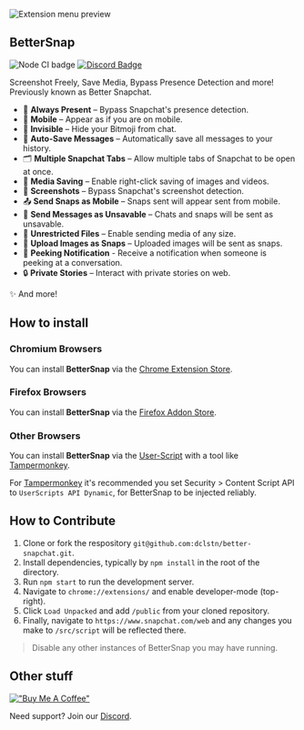 ![Extension menu preview](https://github.com/user-attachments/assets/ecdbbe0b-8d74-4806-b168-f7e0cbf6a324)

## BetterSnap

![Node CI badge](https://github.com/dclstn/better-snapchat/actions/workflows/node.js.yml/badge.svg)
[![Discord Badge](https://dcbadge.limes.pink/api/server/https://discord.gg/hpmjAJZR3H?style=flat)](https://discord.gg/hpmjAJZR3H)

Screenshot Freely, Save Media, Bypass Presence Detection and more! Previously known as Better Snapchat.

- 👤 **Always Present** – Bypass Snapchat's presence detection.
- 📱 **Mobile** – Appear as if you are on mobile.
- 👻 **Invisible** – Hide your Bitmoji from chat.
- 💾 **Auto-Save Messages** – Automatically save all messages to your history.
- 🗂️ **Multiple Snapchat Tabs** – Allow multiple tabs of Snapchat to be open at once.
- 💾 **Media Saving** – Enable right-click saving of images and videos.
- 📸 **Screenshots** – Bypass Snapchat's screenshot detection.
- 📤 **Send Snaps as Mobile** – Snaps sent will appear sent from mobile.
- 🚫 **Send Messages as Unsavable** – Chats and snaps will be sent as unsavable.
- 📂 **Unrestricted Files** – Enable sending media of any size.
- 📸 **Upload Images as Snaps** – Uploaded images will be sent as snaps.
- 🫣 **Peeking Notification** - Receive a notification when someone is peeking at a conversation.
- 🔒 **Private Stories** – Interact with private stories on web.

✨ And more!

## How to install

### Chromium Browsers

You can install **BetterSnap** via the [Chrome Extension Store](https://chrome.google.com/webstore/detail/better-snapchat/bomphfefmmkghdkkpjdafehnmfpifook).

### Firefox Browsers

You can install **BetterSnap** via the [Firefox Addon Store](https://addons.mozilla.org/firefox/addon/better-snapchat/).

### Other Browsers

You can install **BetterSnap** via the [User-Script](https://better-snapchat.vasp.dev/build/userscript.js) with a tool like [Tampermonkey](https://www.tampermonkey.net/).

For [Tampermonkey](https://www.tampermonkey.net/) it's recommended you set Security > Content Script API to `UserScripts API Dynamic`, for BetterSnap to be injected reliably.

## How to Contribute

1. Clone or fork the respository `git@github.com:dclstn/better-snapchat.git`.
2. Install dependencies, typically by `npm install` in the root of the directory.
3. Run `npm start` to run the development server.
4. Navigate to `chrome://extensions/` and enable developer-mode (top-right).
5. Click `Load Unpacked` and add `/public` from your cloned repository.
6. Finally, navigate to `https://www.snapchat.com/web` and any changes you make to `/src/script` will be reflected there.

> Disable any other instances of BetterSnap you may have running.

## Other stuff

[!["Buy Me A Coffee"](https://www.buymeacoffee.com/assets/img/custom_images/orange_img.png)](https://www.buymeacoffee.com/dclstn)

Need support? Join our [Discord](https://discord.gg/hpmjAJZR3H).
